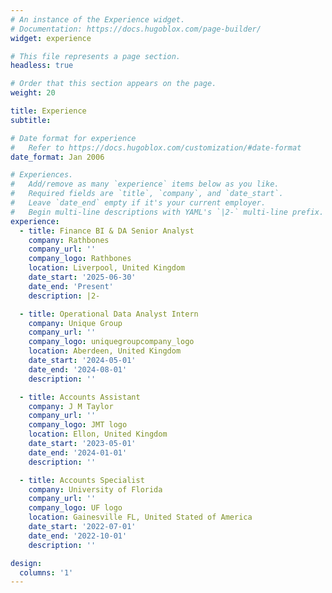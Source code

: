 ```yaml
---
# An instance of the Experience widget.
# Documentation: https://docs.hugoblox.com/page-builder/
widget: experience

# This file represents a page section.
headless: true

# Order that this section appears on the page.
weight: 20

title: Experience
subtitle:

# Date format for experience
#   Refer to https://docs.hugoblox.com/customization/#date-format
date_format: Jan 2006

# Experiences.
#   Add/remove as many `experience` items below as you like.
#   Required fields are `title`, `company`, and `date_start`.
#   Leave `date_end` empty if it's your current employer.
#   Begin multi-line descriptions with YAML's `|2-` multi-line prefix.
experience:
  - title: Finance BI & DA Senior Analyst
    company: Rathbones
    company_url: ''
    company_logo: Rathbones
    location: Liverpool, United Kingdom
    date_start: '2025-06-30'
    date_end: 'Present'
    description: |2-

  - title: Operational Data Analyst Intern
    company: Unique Group
    company_url: ''
    company_logo: uniquegroupcompany_logo
    location: Aberdeen, United Kingdom
    date_start: '2024-05-01'
    date_end: '2024-08-01'
    description: ''

  - title: Accounts Assistant
    company: J M Taylor
    company_url: ''
    company_logo: JMT logo
    location: Ellon, United Kingdom
    date_start: '2023-05-01'
    date_end: '2024-01-01'
    description: ''

  - title: Accounts Specialist
    company: University of Florida
    company_url: ''
    company_logo: UF logo
    location: Gainesville FL, United Stated of America
    date_start: '2022-07-01'
    date_end: '2022-10-01'
    description: ''

design:
  columns: '1'
---
```

